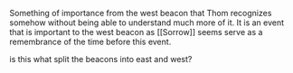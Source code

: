 Something of importance from the west beacon that Thom recognizes somehow without being able to understand much more of it.  It is an event that is important to the west beacon as [[Sorrow]] seems serve as a remembrance of the time before this event.

is this what split the beacons into east and west?
